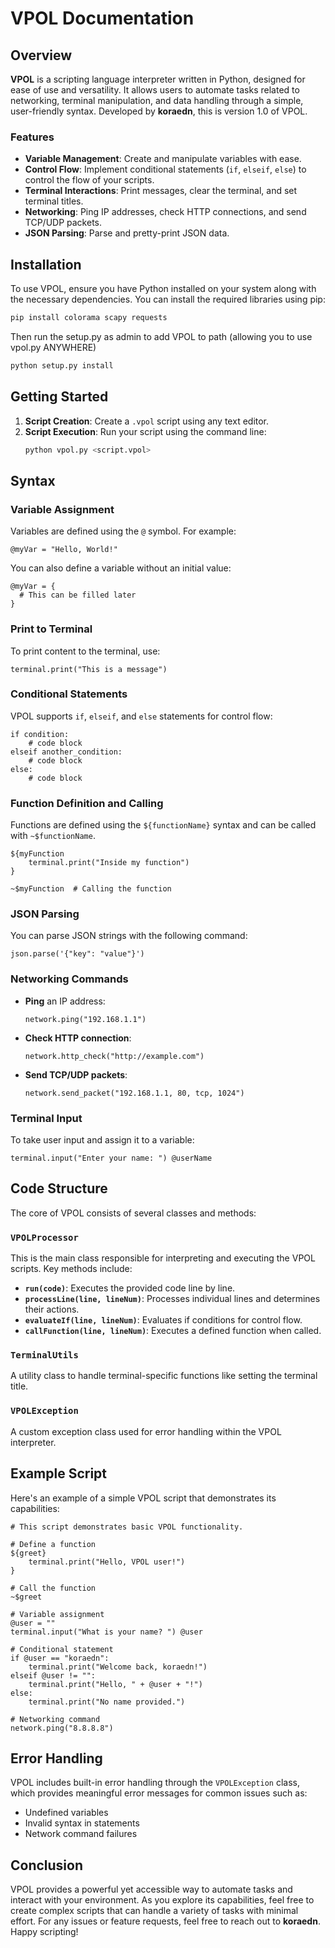 # VPOL Documentation

## Overview

**VPOL** is a scripting language interpreter written in Python, designed for ease of use and versatility. It allows users to automate tasks related to networking, terminal manipulation, and data handling through a simple, user-friendly syntax. Developed by **koraedn**, this is version 1.0 of VPOL.

### Features

- **Variable Management**: Create and manipulate variables with ease.
- **Control Flow**: Implement conditional statements (`if`, `elseif`, `else`) to control the flow of your scripts.
- **Terminal Interactions**: Print messages, clear the terminal, and set terminal titles.
- **Networking**: Ping IP addresses, check HTTP connections, and send TCP/UDP packets.
- **JSON Parsing**: Parse and pretty-print JSON data.

## Installation

To use VPOL, ensure you have Python installed on your system along with the necessary dependencies. You can install the required libraries using pip:

```bash
pip install colorama scapy requests
```

Then run the setup.py as admin to add VPOL to path (allowing you to use vpol.py ANYWHERE)
```python
python setup.py install
```

## Getting Started

1. **Script Creation**: Create a `.vpol` script using any text editor.
2. **Script Execution**: Run your script using the command line:
    ```bash
    python vpol.py <script.vpol>
    ```

## Syntax

### Variable Assignment

Variables are defined using the `@` symbol. For example:

```plaintext
@myVar = "Hello, World!"
```

You can also define a variable without an initial value:

```plaintext
@myVar = {
  # This can be filled later
}
```

### Print to Terminal

To print content to the terminal, use:

```plaintext
terminal.print("This is a message")
```

### Conditional Statements

VPOL supports `if`, `elseif`, and `else` statements for control flow:

```plaintext
if condition:
    # code block
elseif another_condition:
    # code block
else:
    # code block
```

### Function Definition and Calling

Functions are defined using the `${functionName}` syntax and can be called with `~$functionName`.

```plaintext
${myFunction
    terminal.print("Inside my function")
}

~$myFunction  # Calling the function
```

### JSON Parsing

You can parse JSON strings with the following command:

```plaintext
json.parse('{"key": "value"}')
```

### Networking Commands

- **Ping** an IP address:

    ```plaintext
    network.ping("192.168.1.1")
    ```

- **Check HTTP connection**:

    ```plaintext
    network.http_check("http://example.com")
    ```

- **Send TCP/UDP packets**:

    ```plaintext
    network.send_packet("192.168.1.1, 80, tcp, 1024")
    ```

### Terminal Input

To take user input and assign it to a variable:

```plaintext
terminal.input("Enter your name: ") @userName
```

## Code Structure

The core of VPOL consists of several classes and methods:

### `VPOLProcessor`

This is the main class responsible for interpreting and executing the VPOL scripts. Key methods include:

- **`run(code)`**: Executes the provided code line by line.
- **`processLine(line, lineNum)`**: Processes individual lines and determines their actions.
- **`evaluateIf(line, lineNum)`**: Evaluates if conditions for control flow.
- **`callFunction(line, lineNum)`**: Executes a defined function when called.

### `TerminalUtils`

A utility class to handle terminal-specific functions like setting the terminal title.

### `VPOLException`

A custom exception class used for error handling within the VPOL interpreter.

## Example Script

Here's an example of a simple VPOL script that demonstrates its capabilities:

```plaintext
# This script demonstrates basic VPOL functionality.

# Define a function
${greet}
    terminal.print("Hello, VPOL user!")
}

# Call the function
~$greet

# Variable assignment
@user = ""
terminal.input("What is your name? ") @user

# Conditional statement
if @user == "koraedn":
    terminal.print("Welcome back, koraedn!")
elseif @user != "":
    terminal.print("Hello, " + @user + "!")
else:
    terminal.print("No name provided.")

# Networking command
network.ping("8.8.8.8")
```

## Error Handling

VPOL includes built-in error handling through the `VPOLException` class, which provides meaningful error messages for common issues such as:

- Undefined variables
- Invalid syntax in statements
- Network command failures

## Conclusion

VPOL provides a powerful yet accessible way to automate tasks and interact with your environment. As you explore its capabilities, feel free to create complex scripts that can handle a variety of tasks with minimal effort. For any issues or feature requests, feel free to reach out to **koraedn**. Happy scripting!
